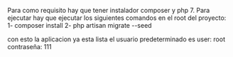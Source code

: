 Para como requisito hay que tener instalador composer y php 7.
Para ejecutar hay que ejecutar los siguientes comandos en el root del proyecto:
1- composer install
2- php artisan migrate --seed

con esto la aplicacion ya esta lista el usuario predeterminado es
user: root
contraseña: 111